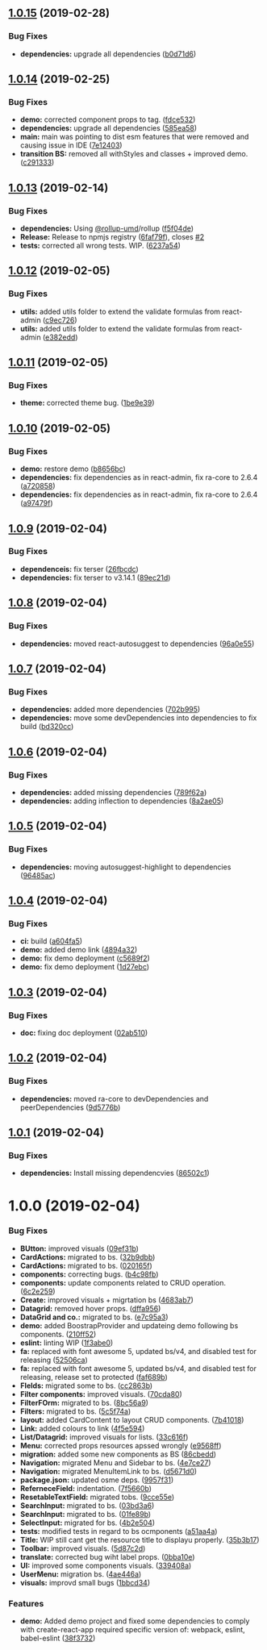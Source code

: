 ## [1.0.15](https://module.kopaxgroup.com/bootstrap-styled/ra-ui/compare/v1.0.14...v1.0.15) (2019-02-28)


### Bug Fixes

* **dependencies:** upgrade all dependencies ([b0d71d6](https://module.kopaxgroup.com/bootstrap-styled/ra-ui/commit/b0d71d6))

## [1.0.14](https://module.kopaxgroup.com/bootstrap-styled/ra-ui/compare/v1.0.13...v1.0.14) (2019-02-25)


### Bug Fixes

* **demo:** corrected component props to tag. ([fdce532](https://module.kopaxgroup.com/bootstrap-styled/ra-ui/commit/fdce532))
* **dependencies:** upgrade all dependencies ([585ea58](https://module.kopaxgroup.com/bootstrap-styled/ra-ui/commit/585ea58))
* **main:** main was pointing to dist esm features that were removed and causing issue in IDE ([7e12403](https://module.kopaxgroup.com/bootstrap-styled/ra-ui/commit/7e12403))
* **transition BS:** removed all withStyles and classes + improved demo. ([c291333](https://module.kopaxgroup.com/bootstrap-styled/ra-ui/commit/c291333))

## [1.0.13](https://module.kopaxgroup.com/bootstrap-styled/ra-ui/compare/v1.0.12...v1.0.13) (2019-02-14)


### Bug Fixes

* **dependencies:** Using [@rollup-umd](https://module.kopaxgroup.com/rollup-umd)/rollup ([f5f04de](https://module.kopaxgroup.com/bootstrap-styled/ra-ui/commit/f5f04de))
* **Release:** Release to npmjs registry ([6faf79f](https://module.kopaxgroup.com/bootstrap-styled/ra-ui/commit/6faf79f)), closes [#2](https://module.kopaxgroup.com/bootstrap-styled/ra-ui/issues/2)
* **tests:** corrected all wrong tests. WIP. ([6237a54](https://module.kopaxgroup.com/bootstrap-styled/ra-ui/commit/6237a54))

## [1.0.12](https://module.kopaxgroup.com/bootstrap-styled/ra-ui/compare/v1.0.11...v1.0.12) (2019-02-05)


### Bug Fixes

* **utils:** added utils folder to extend the validate formulas from react-admin ([c9ec726](https://module.kopaxgroup.com/bootstrap-styled/ra-ui/commit/c9ec726))
* **utils:** added utils folder to extend the validate formulas from react-admin ([e382edd](https://module.kopaxgroup.com/bootstrap-styled/ra-ui/commit/e382edd))

## [1.0.11](https://module.kopaxgroup.com/bootstrap-styled/ra-ui/compare/v1.0.10...v1.0.11) (2019-02-05)


### Bug Fixes

* **theme:** corrected theme bug. ([1be9e39](https://module.kopaxgroup.com/bootstrap-styled/ra-ui/commit/1be9e39))

## [1.0.10](https://module.kopaxgroup.com/bootstrap-styled/ra-ui/compare/v1.0.9...v1.0.10) (2019-02-05)


### Bug Fixes

* **demo:** restore demo ([b8656bc](https://module.kopaxgroup.com/bootstrap-styled/ra-ui/commit/b8656bc))
* **dependencies:** fix dependencies as in react-admin, fix ra-core to 2.6.4 ([a720858](https://module.kopaxgroup.com/bootstrap-styled/ra-ui/commit/a720858))
* **dependencies:** fix dependencies as in react-admin, fix ra-core to 2.6.4 ([a97479f](https://module.kopaxgroup.com/bootstrap-styled/ra-ui/commit/a97479f))

## [1.0.9](https://module.kopaxgroup.com/bootstrap-styled/ra-ui/compare/v1.0.8...v1.0.9) (2019-02-04)


### Bug Fixes

* **dependenceis:** fix terser ([26fbcdc](https://module.kopaxgroup.com/bootstrap-styled/ra-ui/commit/26fbcdc))
* **dependencies:** fix terser to v3.14.1 ([89ec21d](https://module.kopaxgroup.com/bootstrap-styled/ra-ui/commit/89ec21d))

## [1.0.8](https://module.kopaxgroup.com/bootstrap-styled/ra-ui/compare/v1.0.7...v1.0.8) (2019-02-04)


### Bug Fixes

* **dependencies:** moved react-autosuggest to dependencies ([96a0e55](https://module.kopaxgroup.com/bootstrap-styled/ra-ui/commit/96a0e55))

## [1.0.7](https://module.kopaxgroup.com/bootstrap-styled/ra-ui/compare/v1.0.6...v1.0.7) (2019-02-04)


### Bug Fixes

* **dependencies:** added more dependencies ([702b995](https://module.kopaxgroup.com/bootstrap-styled/ra-ui/commit/702b995))
* **dependencies:** move some devDependencies into dependencies to fix build ([bd320cc](https://module.kopaxgroup.com/bootstrap-styled/ra-ui/commit/bd320cc))

## [1.0.6](https://module.kopaxgroup.com/bootstrap-styled/ra-ui/compare/v1.0.5...v1.0.6) (2019-02-04)


### Bug Fixes

* **dependencies:** added missing dependencies ([789f62a](https://module.kopaxgroup.com/bootstrap-styled/ra-ui/commit/789f62a))
* **dependencies:** adding inflection to dependencies ([8a2ae05](https://module.kopaxgroup.com/bootstrap-styled/ra-ui/commit/8a2ae05))

## [1.0.5](https://module.kopaxgroup.com/bootstrap-styled/ra-ui/compare/v1.0.4...v1.0.5) (2019-02-04)


### Bug Fixes

* **dependencies:** moving autosuggest-highlight to dependencies ([96485ac](https://module.kopaxgroup.com/bootstrap-styled/ra-ui/commit/96485ac))

## [1.0.4](https://module.kopaxgroup.com/bootstrap-styled/ra-ui/compare/v1.0.3...v1.0.4) (2019-02-04)


### Bug Fixes

* **ci:** build ([a604fa5](https://module.kopaxgroup.com/bootstrap-styled/ra-ui/commit/a604fa5))
* **demo:** added demo link ([4894a32](https://module.kopaxgroup.com/bootstrap-styled/ra-ui/commit/4894a32))
* **demo:** fix demo deployment ([c5689f2](https://module.kopaxgroup.com/bootstrap-styled/ra-ui/commit/c5689f2))
* **demo:** fix demo deployment ([1d27ebc](https://module.kopaxgroup.com/bootstrap-styled/ra-ui/commit/1d27ebc))

## [1.0.3](https://module.kopaxgroup.com/bootstrap-styled/ra-ui/compare/v1.0.2...v1.0.3) (2019-02-04)


### Bug Fixes

* **doc:** fixing doc deployment ([02ab510](https://module.kopaxgroup.com/bootstrap-styled/ra-ui/commit/02ab510))

## [1.0.2](https://module.kopaxgroup.com/bootstrap-styled/ra-ui/compare/v1.0.1...v1.0.2) (2019-02-04)


### Bug Fixes

* **dependencies:** moved ra-core to devDependencies and peerDependencies ([9d5776b](https://module.kopaxgroup.com/bootstrap-styled/ra-ui/commit/9d5776b))

## [1.0.1](https://module.kopaxgroup.com/bootstrap-styled/ra-ui/compare/v1.0.0...v1.0.1) (2019-02-04)


### Bug Fixes

* **dependencies:** Install missing dependencvies ([86502c1](https://module.kopaxgroup.com/bootstrap-styled/ra-ui/commit/86502c1))

# 1.0.0 (2019-02-04)


### Bug Fixes

* **BUtton:** improved visuals ([09ef31b](https://module.kopaxgroup.com/bootstrap-styled/ra-ui/commit/09ef31b))
* **CardActions:** migrated to bs. ([32b9dbb](https://module.kopaxgroup.com/bootstrap-styled/ra-ui/commit/32b9dbb))
* **CardActions:** migrated to bs. ([020165f](https://module.kopaxgroup.com/bootstrap-styled/ra-ui/commit/020165f))
* **components:** correcting bugs. ([b4c98fb](https://module.kopaxgroup.com/bootstrap-styled/ra-ui/commit/b4c98fb))
* **components:** update components related to CRUD operation. ([6c2e259](https://module.kopaxgroup.com/bootstrap-styled/ra-ui/commit/6c2e259))
* **Create:** improved visuals + migrtation bs ([4683ab7](https://module.kopaxgroup.com/bootstrap-styled/ra-ui/commit/4683ab7))
* **Datagrid:** removed hover props. ([dffa956](https://module.kopaxgroup.com/bootstrap-styled/ra-ui/commit/dffa956))
* **DataGrid and co.:** migrated to bs. ([e7c95a3](https://module.kopaxgroup.com/bootstrap-styled/ra-ui/commit/e7c95a3))
* **demo:** added BoostrapProvider and updateing demo following bs components. ([210ff52](https://module.kopaxgroup.com/bootstrap-styled/ra-ui/commit/210ff52))
* **eslint:** linting WIP ([1f3abe0](https://module.kopaxgroup.com/bootstrap-styled/ra-ui/commit/1f3abe0))
* **fa:** replaced with font awesome 5, updated bs/v4, and disabled test for releasing ([52506ca](https://module.kopaxgroup.com/bootstrap-styled/ra-ui/commit/52506ca))
* **fa:** replaced with font awesome 5, updated bs/v4, and disabled test for releasing, release set to protected ([faf689b](https://module.kopaxgroup.com/bootstrap-styled/ra-ui/commit/faf689b))
* **FIelds:** migrated some to bs. ([cc2863b](https://module.kopaxgroup.com/bootstrap-styled/ra-ui/commit/cc2863b))
* **Filter components:** improved visuals. ([70cda80](https://module.kopaxgroup.com/bootstrap-styled/ra-ui/commit/70cda80))
* **FilterFOrm:** migrated to bs. ([8bc56a9](https://module.kopaxgroup.com/bootstrap-styled/ra-ui/commit/8bc56a9))
* **Filters:** migrated to bs. ([5c5f74a](https://module.kopaxgroup.com/bootstrap-styled/ra-ui/commit/5c5f74a))
* **layout:** added CardContent to layout CRUD components. ([7b41018](https://module.kopaxgroup.com/bootstrap-styled/ra-ui/commit/7b41018))
* **Link:** added colours to link ([4f5e594](https://module.kopaxgroup.com/bootstrap-styled/ra-ui/commit/4f5e594))
* **List/Datagrid:** improved visuals for lists. ([33c616f](https://module.kopaxgroup.com/bootstrap-styled/ra-ui/commit/33c616f))
* **Menu:** corrected props resources apssed wrongly ([e9568ff](https://module.kopaxgroup.com/bootstrap-styled/ra-ui/commit/e9568ff))
* **migration:** added some new components as BS ([86cbedd](https://module.kopaxgroup.com/bootstrap-styled/ra-ui/commit/86cbedd))
* **Navigation:** migrated Menu and Sidebar to bs. ([4e7ce27](https://module.kopaxgroup.com/bootstrap-styled/ra-ui/commit/4e7ce27))
* **Navigation:** migrated MenuItemLink to bs. ([d5671d0](https://module.kopaxgroup.com/bootstrap-styled/ra-ui/commit/d5671d0))
* **package.json:**  updated osme deps. ([9957f31](https://module.kopaxgroup.com/bootstrap-styled/ra-ui/commit/9957f31))
* **ReferneceField:** indentation. ([7f5660b](https://module.kopaxgroup.com/bootstrap-styled/ra-ui/commit/7f5660b))
* **ResetableTextField:** migrated tobs. ([9cce55e](https://module.kopaxgroup.com/bootstrap-styled/ra-ui/commit/9cce55e))
* **SearchInput:** migrated to bs. ([03bd3a6](https://module.kopaxgroup.com/bootstrap-styled/ra-ui/commit/03bd3a6))
* **SearchInput:** migrated to bs. ([01fe89b](https://module.kopaxgroup.com/bootstrap-styled/ra-ui/commit/01fe89b))
* **SelectInput:** migrated for bs. ([4b2e504](https://module.kopaxgroup.com/bootstrap-styled/ra-ui/commit/4b2e504))
* **tests:** modified tests in regard to bs ocmponents ([a51aa4a](https://module.kopaxgroup.com/bootstrap-styled/ra-ui/commit/a51aa4a))
* **Title:** WIP still cant get the resource title to displayu properly. ([35b3b17](https://module.kopaxgroup.com/bootstrap-styled/ra-ui/commit/35b3b17))
* **Toolbar:** improved visuals. ([5d87c2d](https://module.kopaxgroup.com/bootstrap-styled/ra-ui/commit/5d87c2d))
* **translate:** corrected bug wiht label props. ([0bba10e](https://module.kopaxgroup.com/bootstrap-styled/ra-ui/commit/0bba10e))
* **UI:** improved some components visuals. ([339408a](https://module.kopaxgroup.com/bootstrap-styled/ra-ui/commit/339408a))
* **UserMenu:** migration bs. ([4ae446a](https://module.kopaxgroup.com/bootstrap-styled/ra-ui/commit/4ae446a))
* **visuals:** improvd small bugs ([1bbcd34](https://module.kopaxgroup.com/bootstrap-styled/ra-ui/commit/1bbcd34))


### Features

* **demo:** Added demo project and fixed some dependencies to comply with create-react-app required specific version of: webpack, eslint, babel-eslint ([38f3732](https://module.kopaxgroup.com/bootstrap-styled/ra-ui/commit/38f3732))

